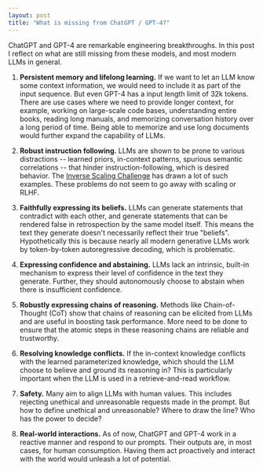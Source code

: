 ```yaml
---
layout: post
title: "What is missing from ChatGPT / GPT-4?"
---
```


ChatGPT and GPT-4 are remarkable engineering breakthroughs.
In this post I reflect on what are still missing from these models, and most modern LLMs in general.

1. **Persistent memory and lifelong learning.** If we want to let an LLM know some context information, we would need to include it as part of the input sequence. But even GPT-4 has a input length limit of 32k tokens. There are use cases where we need to provide longer context, for example, working on large-scale code bases, understanding entire books, reading long manuals, and memorizing conversation history over a long period of time. Being able to memorize and use long documents would further expand the capability of LLMs.

1. **Robust instruction following.** LLMs are shown to be prone to various distractions -- learned priors, in-context patterns, spurious semantic correlations -- that hinder instruction-following, which is desired behavior. The [Inverse Scaling Challenge](https://irmckenzie.co.uk/round2) has drawn a lot of such examples. These problems do not seem to go away with scaling or RLHF.

1. **Faithfully expressing its beliefs.** LLMs can generate statements that contradict with each other, and generate statements that can be rendered false in retrospection by the same model itself. This means the text they generate doesn't necessarily reflect their true "beliefs". Hypothetically this is because nearly all modern generative LLMs work by token-by-token autoregressive decoding, which is problematic.

1. **Expressing confidence and abstaining.** LLMs lack an intrinsic, built-in mechanism to express their level of confidence in the text they generate. Further, they should autonomously choose to abstain when there is insufficient confidence.

1. **Robustly expressing chains of reasoning.** Methods like Chain-of-Thought (CoT) show that chains of reasoning can be elicited from LLMs and are useful in boosting task performance. More need to be done to ensure that the atomic steps in these reasoning chains are reliable and trustworthy.

1. **Resolving knowledge conflicts.** If the in-context knowledge conflicts with the learned parameterized knowledge, which should the LLM choose to believe and ground its reasoning in? This is particularly important when the LLM is used in a retrieve-and-read workflow.

1. **Safety.** Many aim to align LLMs with human values. This includes rejecting unethical and unreasonable requests made in the prompt. But how to define unethical and unreasonable? Where to draw the line? Who has the power to decide?

1. **Real-world interactions.** As of now, ChatGPT and GPT-4 work in a reactive manner and respond to our prompts. Their outputs are, in most cases, for human consumption. Having them act proactively and interact with the world would unleash a lot of potential.
